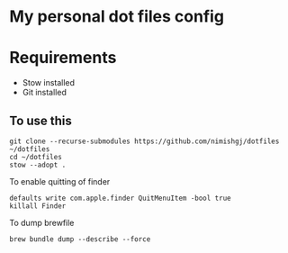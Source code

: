 # My personal dot files config

# Requirements
- Stow installed
- Git installed

## To use this

```
git clone --recurse-submodules https://github.com/nimishgj/dotfiles ~/dotfiles
cd ~/dotfiles
stow --adopt .
```
To enable quitting of finder 
```shell
defaults write com.apple.finder QuitMenuItem -bool true
killall Finder
```

To dump brewfile
```
brew bundle dump --describe --force
```
